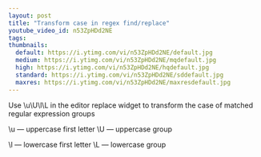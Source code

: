 ```yaml
---
layout: post
title: "Transform case in regex find/replace"
youtube_video_id: n53ZpHDd2NE
tags:
thumbnails:
  default: https://i.ytimg.com/vi/n53ZpHDd2NE/default.jpg
  medium: https://i.ytimg.com/vi/n53ZpHDd2NE/mqdefault.jpg
  high: https://i.ytimg.com/vi/n53ZpHDd2NE/hqdefault.jpg
  standard: https://i.ytimg.com/vi/n53ZpHDd2NE/sddefault.jpg
  maxres: https://i.ytimg.com/vi/n53ZpHDd2NE/maxresdefault.jpg
---
```


Use \u\U\l\L in the editor replace widget to transform the case of matched regular expression groups

\u — uppercase first letter
\U — uppercase group

\l — lowercase first letter
\L — lowercase group
